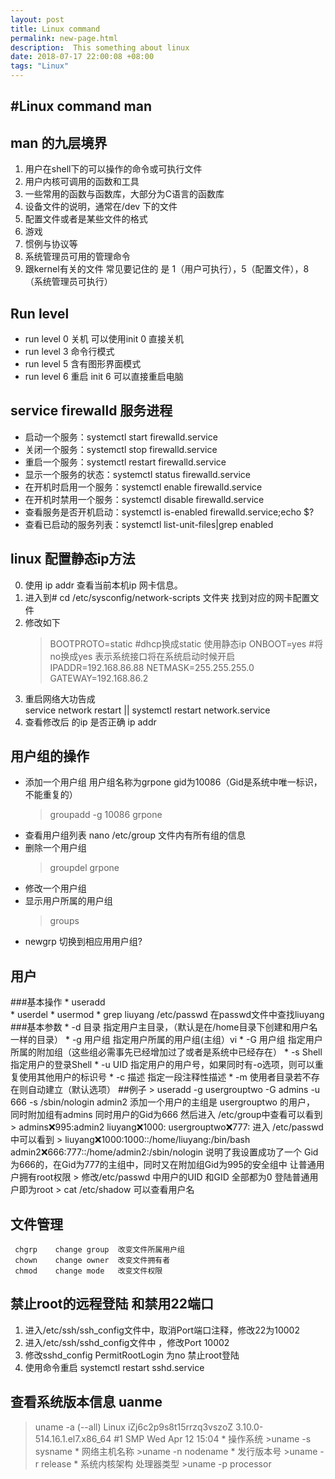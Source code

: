 ```yaml
---
layout: post
title: Linux command
permalink: new-page.html
description:  This something about linux
date: 2018-07-17 22:00:08 +08:00
tags: "Linux"
---
```


#Linux command   man
--------------------
##  man 的九层境界
1.  用户在shell下的可以操作的命令或可执行文件
2.  用户内核可调用的函数和工具
3.  一些常用的函数与函数库，大部分为C语言的函数库
4.  设备文件的说明，通常在/dev 下的文件
5.  配置文件或者是某些文件的格式
6.   游戏
7.   惯例与协议等
8.   系统管理员可用的管理命令
9.   跟kernel有关的文件
常见要记住的 是 1（用户可执行），5（配置文件），8（系统管理员可执行）


## Run level 
*  run level 0  关机  可以使用init 0 直接关机
*  run level 3   命令行模式
*  run level 5   含有图形界面模式
*  run level 6   重启  init 6 可以直接重启电脑

## service   firewalld 服务进程 
* 启动一个服务：systemctl start firewalld.service
* 关闭一个服务：systemctl stop firewalld.service
* 重启一个服务：systemctl restart firewalld.service
* 显示一个服务的状态：systemctl status firewalld.service
* 在开机时启用一个服务：systemctl enable firewalld.service
* 在开机时禁用一个服务：systemctl disable firewalld.service
* 查看服务是否开机启动：systemctl is-enabled firewalld.service;echo $?
* 查看已启动的服务列表：systemctl list-unit-files|grep enabled

## linux 配置静态ip方法 
 0.  使用 ip addr 查看当前本机ip 网卡信息。
 1.  进入到# cd /etc/sysconfig/network-scripts    文件夹 找到对应的网卡配置文件
 2.  修改如下   
      >BOOTPROTO=static #dhcp换成static  使用静态ip
      >ONBOOT=yes #将no换成yes    表示系统接口将在系统启动时候开启
      >IPADDR=192.168.86.88
      >NETMASK=255.255.255.0
      >GATEWAY=192.168.86.2
 3.  重启网络大功告成  
     service network restart   ||  systemctl restart network.service
 4.  查看修改后 的ip 是否正确   ip addr

 ## 用户组的操作
  
  *  添加一个用户组   用户组名称为grpone gid为10086（Gid是系统中唯一标识，不能重复的）
     > groupadd -g 10086  grpone
  *  查看用户组列表   nano /etc/group  文件内有所有组的信息
  *  删除一个用户组
     > groupdel grpone
  *  修改一个用户组
  *  显示用户所属的用户组
     >groups
  *  newgrp 切换到相应用用户组?
  ## 用户
   ###基本操作
    * useradd  
    * userdel
    * usermod
    * grep liuyang /etc/passwd   在passwd文件中查找liuyang
   ###基本参数
    *  -d 目录     指定用户主目录，（默认是在/home目录下创建和用户名一样的目录）
    *  -g 用户组   指定用户所属的用户组(主组）vi
    *  -G 用户组   指定用户所属的附加组（这些组必需事先已经增加过了或者是系统中已经存在）
    *  -s Shell    指定用户的登录Shell
    *  -u UID      指定用户的用户号，如果同时有-o选项，则可以重复使用其他用户的标识号
    *  -c 描述     指定一段注释性描述
    *  -m          使用者目录若不存在则自动建立（默认选项）
    ##例子
    > useradd -g usergrouptwo -G admins -u 666  -s /sbin/nologin admin2
    添加一个用户的主组是 usergrouptwo 的用户， 同时附加组有admins 同时用户的Gid为666
    然后进入 /etc/group中查看可以看到
    > admins:x:995:admin2
      liuyang:x:1000:
      usergrouptwo:x:777:
    进入 /etc/passwd中可以看到
    > liuyang:x:1000:1000::/home/liuyang:/bin/bash
      admin2:x:666:777::/home/admin2:/sbin/nologin
    说明了我设置成功了一个  Gid为666的，在Gid为777的主组中，同时又在附加组Gid为995的安全组中
    让普通用户拥有root权限
    > 修改/etc/passwd 中用户的UID 和GID 全部都为0  登陆普通用户即为root
    > cat /etc/shadow 可以查看用户名
  ## 文件管理
     chgrp    change group  改变文件所属用户组
     chown    change owner  改变文件拥有者
     chmod    change mode   改变文件权限 

## 禁止root的远程登陆 和禁用22端口
   1. 进入/etc/ssh/ssh_config文件中，取消Port端口注释，修改22为10002
   2. 进入/etc/ssh/sshd_config文件中 ，修改Port 10002
   3. 修改sshd_config PermitRootLogin 为no  禁止root登陆
   4. 使用命令重启 systemctl  restart sshd.service


## 查看系统版本信息 uanme
   >uname -a (--all)
   >Linux iZj6c2p9s8t15rrzq3vszoZ 3.10.0-514.16.1.el7.x86_64 #1 SMP Wed Apr 12 15:04
    * 操作系统       >uname  -s sysname
    * 网络主机名称   >uname -n  nodename
    * 发行版本号     >uname -r  release
    * 系统内核架构  处理器类型 >uname -p   processor  
 
